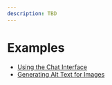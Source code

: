 ```yaml
---
description: TBD
---
```


# Examples

- [Using the Chat Interface](using-the-chat-interface.md)
- [Generating Alt Text for Images](generating-alt-text-for-images.md)
